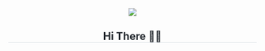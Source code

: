 <div align= "center">
    <img src="https://capsule-render.vercel.app/api?type=waving&color=0:ffc2df,100:a791f8&height=100&animation=fadeIn&fontColor=ffffff&fontSize=20" />
</div>
<div align= "center"> 
    <h2 style="border-bottom: 0.5px solid #d8dee4; color: #282d33;"> Hi There 👋🏻  </h2>  
    <div style="font-weight: 700; font-size: 15px; text-align: left; color: #282d33;">  </div> 
</div>
    

   
    
